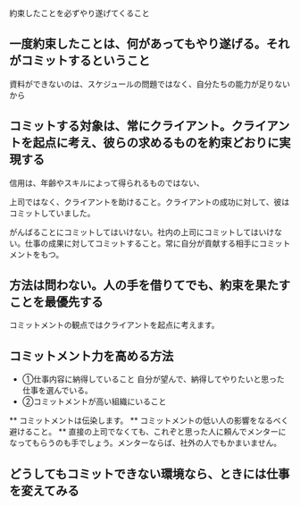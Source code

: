 約束したことを必ずやり遂げてくること

## 一度約束したことは、何があってもやり遂げる。それがコミットするということ

資料ができないのは、スケジュールの問題ではなく、自分たちの能力が足りないから

## コミットする対象は、常にクライアント。クライアントを起点に考え、彼らの求めるものを約束どおりに実現する

信用は、年齢やスキルによって得られるものではない、

上司ではなく、クライアントを助けること。クライアントの成功に対して、彼はコミットしていました。

がんばることにコミットしてはいけない。社内の上司にコミットしてはいけない。仕事の成果に対してコミットすること。常に自分が貢献する相手にコミットメントをもつ。

## 方法は問わない。人の手を借りてでも、約束を果たすことを最優先する

コミットメントの観点ではクライアントを起点に考えます。

## コミットメント力を高める方法

* ①仕事内容に納得していること
自分が望んで、納得してやりたいと思った仕事を選んでいる。
* ②コミットメントが高い組織にいること

** コミットメントは伝染します。
** コミットメントの低い人の影響をなるべく避けること。
** 直接の上司でなくても、これぞと思った人に頼んでメンターになってもらうのも手でしょう。メンターならば、社外の人でもかまいません。

## どうしてもコミットできない環境なら、ときには仕事を変えてみる
